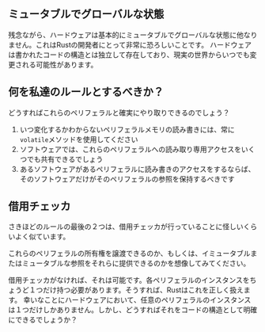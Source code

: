 <!-- ## Mutable Global State -->

## ミュータブルでグローバルな状態

<!--
Unfortunately, hardware is basically nothing but mutable global state, which can feel very frightening for a Rust developer. Hardware exists independently from the structures of the code we write, and can be modified at any time by the real world.
-->

残念ながら、ハードウェアは基本的にミュータブルでグローバルな状態に他なりません。これはRustの開発者にとって非常に恐ろしいことです。
ハードウェアは書かれたコードの構造とは独立して存在しており、現実の世界からいつでも変更される可能性があります。

<!-- ## What should our rules be? -->

## 何を私達のルールとするべきか？

<!--
How can we reliably interact with these peripherals?
-->

どうすればこれらのペリフェラルと確実にやり取りできるのでしょう？

<!--
1. Always use `volatile` methods to read or write to peripheral memory, as it can change at any time
2. In software, we should be able to share any number of read-only accesses to these peripherals
3. If some software should have read-write access to a peripheral, it should hold the only reference to that peripheral
-->

1. いつ変化するかわからないペリフェラルメモリの読み書きには、常に`volatile`メソッドを使用してください
2. ソフトウェアでは、これらのペリフェラルへの読み取り専用アクセスをいくつでも共有できるでしょう
3. あるソフトウェアがあるペリフェラルに読み書きのアクセスをするならば、そのソフトウェアだけがそのペリフェラルの参照を保持するべきです

<!-- ## The Borrow Checker -->

## 借用チェッカ

<!--
The last two of these rules sound suspiciously similar to what the Borrow Checker does already!
-->

さきほどのルールの最後の２つは、借用チェッカが行っていることに怪しいくらいよく似ています。

<!--
Imagine if we could pass around ownership of these peripherals, or offer immutable or mutable references to them?
-->

これらのペリフェラルの所有権を譲渡できるのか、もしくは、イミュータブルまたはミュータブルな参照をそれらに提供できるのかを想像してみてください。

<!--
Well, we can, but for the Borrow Checker, we need to have exactly one instance of each peripheral, so Rust can handle this correctly. Well, luckliy in the hardware, there is only one instance of any given peripheral, but how can we expose that in the structure of our code?
-->

借用チェッカがなければ、それは可能です。各ペリフェラルのインスタンスをちょうど１つだけ持つ必要があります。そうすれば、Rustはこれを正しく扱えます。
幸いなことにハードウェアにおいて、任意のペリフェラルのインスタンスは１つだけしかありません。しかし、どうすればそれをコードの構造として明確にできるでしょうか？
